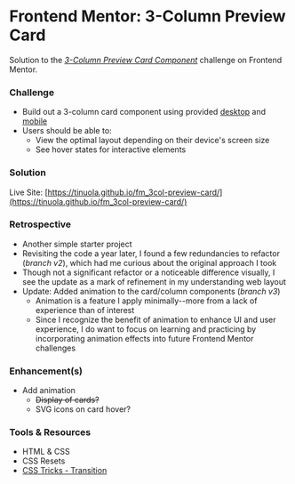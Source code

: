 # Frontend Mentor: 3-Column Preview Card

Solution to the _[3-Column Preview Card Component](https://www.frontendmentor.io/challenges/3column-preview-card-component-pH92eAR2-)_ challenge on Frontend Mentor.

### Challenge

- Build out a 3-column card component using provided [desktop](/assets/design/desktop-design.jpg) and [mobile](/assets/design/mobile-design.jpg)
- Users should be able to:
  - View the optimal layout depending on their device's screen size
  - See hover states for interactive elements

### Solution

Live Site: [https://tinuola.github.io/fm_3col-preview-card/](https://tinuola.github.io/fm_3col-preview-card/)

### Retrospective

- Another simple starter project
- Revisiting the code a year later, I found a few redundancies to refactor (_branch v2_), which had me curious about the original approach I took
- Though not a significant refactor or a noticeable difference visually, I see the update as a mark of refinement in my understanding web layout
- Update: Added animation to the card/column components (_branch v3_)
  - Animation is a feature I apply minimally--more from a lack of experience than of interest
  - Since I recognize the benefit of animation to enhance UI and user experience, I do want to focus on learning and practicing by incorporating animation effects into future Frontend Mentor challenges

### Enhancement(s)

- Add animation
  - ~~Display of cards?~~
  - SVG icons on card hover?

### Tools & Resources

- HTML & CSS
- CSS Resets
- [CSS Tricks - Transition](https://css-tricks.com/almanac/properties/t/transition/)
